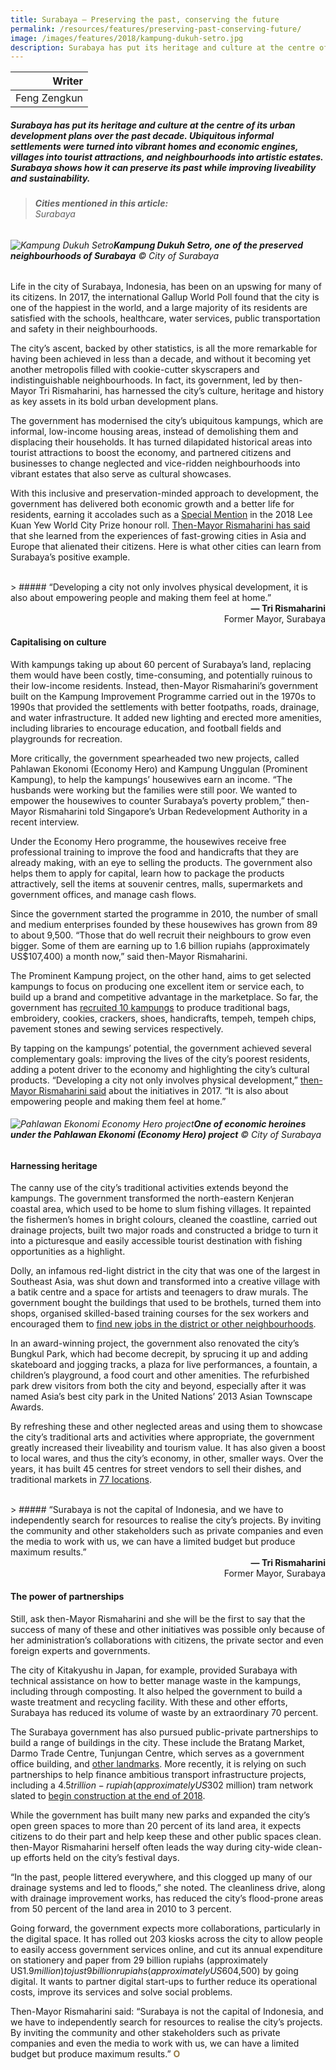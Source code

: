 ```yaml
---
title: Surabaya — Preserving the past, conserving the future
permalink: /resources/features/preserving-past-conserving-future/
image: /images/features/2018/kampung-dukuh-setro.jpg
description: Surabaya has put its heritage and culture at the centre of its urban development plans over the past decade. Ubiquitous informal settlements were turned into vibrant homes and economic engines, villages into tourist attractions, and neighbourhoods into artistic estates. Surabaya shows how it can preserve its past while improving liveability and sustainability.
---
```


| Writer |
|---:|
| Feng Zengkun |

##### Surabaya has put its heritage and culture at the centre of its urban development plans over the past decade. Ubiquitous informal settlements were turned into vibrant homes and economic engines, villages into tourist attractions, and neighbourhoods into artistic estates. Surabaya shows how it can preserve its past while improving liveability and sustainability.

> ###### **Cities mentioned in this article:** <br> Surabaya 

###### ![Kampung Dukuh Setro](/images/features/2018/kampung-dukuh-setro.jpg/)**Kampung Dukuh Setro, one of the preserved neighbourhoods of Surabaya** © City of Surabaya

Life in the city of Surabaya, Indonesia, has been on an upswing for many of its citizens. In 2017, the international Gallup World Poll found that the city is one of the happiest in the world, and a large majority of its residents are satisfied with the schools, healthcare, water services, public transportation and safety in their neighbourhoods. 

The city’s ascent, backed by other statistics, is all the more remarkable for having been achieved in less than a decade, and without it becoming yet another metropolis filled with cookie-cutter skyscrapers and indistinguishable neighbourhoods. In fact, its government, led by then-Mayor Tri Rismaharini, has harnessed the city’s culture, heritage and history as key assets in its bold urban development plans. 

The government has modernised the city’s ubiquitous kampungs, which are informal, low-income housing areas, instead of demolishing them and displacing their households. It has turned dilapidated historical areas into tourist attractions to boost the economy, and partnered citizens and businesses to change neglected and vice-ridden neighbourhoods into vibrant estates that also serve as cultural showcases. 

With this inclusive and preservation-minded approach to development, the government has delivered both economic growth and a better life for residents, earning it accolades such as a [Special Mention](/surabaya/) in the 2018 Lee Kuan Yew World City Prize honour roll. [Then-Mayor Rismaharini has said](https://jakartaglobe.id/featured-2/surabayas-tri-rismaharini-honored-one-worlds-best-mayors/) that she learned from the experiences of fast-growing cities in Asia and Europe that alienated their citizens. Here is what other cities can learn from Surabaya’s positive example. 

<br>
> ##### “Developing a city not only involves physical development, it is also about empowering people and making them feel at home.”

<div align="right"><b>— Tri Rismaharini</b><br>Former Mayor, Surabaya</div>

#### **Capitalising on culture**

With kampungs taking up about 60 percent of Surabaya’s land, replacing them would have been costly, time-consuming, and potentially ruinous to their low-income residents. Instead, then-Mayor Rismaharini’s government built on the Kampung Improvement Programme carried out in the 1970s to 1990s that provided the settlements with better footpaths, roads, drainage, and water infrastructure. It added new lighting and erected more amenities, including libraries to encourage education, and football fields and playgrounds for recreation. 

More critically, the government spearheaded two new projects, called Pahlawan Ekonomi (Economy Hero) and Kampung Unggulan (Prominent Kampung), to help the kampungs’ housewives earn an income. “The husbands were working but the families were still poor. We wanted to empower the housewives to counter Surabaya’s poverty problem,” then-Mayor Rismaharini told Singapore’s Urban Redevelopment Authority in a recent interview. 

Under the Economy Hero programme, the housewives receive free professional training to improve the food and handicrafts that they are already making, with an eye to selling the products. The government also helps them to apply for capital, learn how to package the products attractively, sell the items at souvenir centres, malls, supermarkets and government offices, and manage cash flows. 

Since the government started the programme in 2010, the number of small and medium enterprises founded by these housewives has grown from 89 to about 9,500. “Those that do well recruit their neighbours to grow even bigger. Some of them are earning up to 1.6 billion rupiahs (approximately US$107,400) a month now,” said then-Mayor Rismaharini. 

The Prominent Kampung project, on the other hand, aims to get selected kampungs to focus on producing one excellent item or service each, to build up a brand and competitive advantage in the marketplace. So far, the government has [recruited 10 kampungs](http://theijes.com/papers/vol7-issue6/Version-3/C0706031118.pdf) to produce traditional bags, embroidery, cookies, crackers, shoes, handicrafts, tempeh, tempeh chips, pavement stones and sewing services respectively. 

By tapping on the kampungs’ potential, the government achieved several complementary goals: improving the lives of the city’s poorest residents, adding a potent driver to the economy and highlighting the city’s cultural products. “Developing a city not only involves physical development,” [then-Mayor Rismaharini said](https://jakartaglobe.id/news/surabaya-mayor-aims-empower-women-local-residents/) about the initiatives in 2017. “It is also about empowering people and making them feel at home.” 

###### ![Pahlawan Ekonomi Economy Hero project](/images/features/2018/pahlawan-ekonomi.jpg/)**One of economic heroines under the Pahlawan Ekonomi (Economy Hero) project** © City of Surabaya

#### **Harnessing heritage**

The canny use of the city’s traditional activities extends beyond the kampungs. The government transformed the north-eastern Kenjeran coastal area, which used to be home to slum fishing villages. It repainted the fishermen’s homes in bright colours, cleaned the coastline, carried out drainage projects, built two major roads and constructed a bridge to turn it into a picturesque and easily accessible tourist destination with fishing opportunities as a highlight. 

Dolly, an infamous red-light district in the city that was one of the largest in Southeast Asia, was shut down and transformed into a creative village with a batik centre and a space for artists and teenagers to draw murals. The government bought the buildings that used to be brothels, turned them into shops, organised skilled-based training courses for the sex workers and encouraged them to [find new jobs in the district or other neighbourhoods](https://www.channelnewsasia.com/news/video-on-demand/maverick-politicians/tri-rismaharini-9866696). 

In an award-winning project, the government also renovated the city’s Bungkul Park, which had become decrepit, by sprucing it up and adding skateboard and jogging tracks, a plaza for live performances, a fountain, a children’s playground, a food court and other amenities. The refurbished park drew visitors from both the city and beyond, especially after it was named Asia’s best city park in the United Nations’ 2013 Asian Townscape Awards. 

By refreshing these and other neglected areas and using them to showcase the city’s traditional arts and activities where appropriate, the government greatly increased their liveability and tourism value. It has also given a boost to local wares, and thus the city’s economy, in other, smaller ways. Over the years, it has built 45 centres for street vendors to sell their dishes, and traditional markets in [77 locations](https://jfac.jp/en/culture/features/f-ah-icf2017-tri-rismaharini/). 

<br>
> ##### “Surabaya is not the capital of Indonesia, and we have to independently search for resources to realise the city’s projects. By inviting the community and other stakeholders such as private companies and even the media to work with us, we can have a limited budget but produce maximum results.”

<div align="right"><b>— Tri Rismaharini</b><br>Former Mayor, Surabaya</div>

#### **The power of partnerships**

Still, ask then-Mayor Rismaharini and she will be the first to say that the success of many of these and other initiatives was possible only because of her administration’s collaborations with citizens, the private sector and even foreign experts and governments. 

The city of Kitakyushu in Japan, for example, provided Surabaya with technical assistance on how to better manage waste in the kampungs, including through composting. It also helped the government to build a waste treatment and recycling facility. With these and other efforts, Surabaya has reduced its volume of waste by an extraordinary 70 percent. 

The Surabaya government has also pursued public-private partnerships to build a range of buildings in the city. These include the Bratang Market, Darmo Trade Centre, Tunjungan Centre, which serves as a government office building, and [other landmarks](http://www.academia.edu/30500591/PUBLIC_PRIVATE_PARTNERSHIP_PPP_IN_SURABAYA_INDONESIA_ISSUES_CHALLENGES_AND_STRATEGIES). More recently, it is relying on such partnerships to help finance ambitious transport infrastructure projects, including a $4.5 trillion-rupiah (approximately US$302 million) tram network slated to [begin construction at the end of 2018](https://jakartaglobe.id/business/surabaya-to-start-construction-of-new-tram-network-by-years-end/). 

While the government has built many new parks and expanded the city’s open green spaces to more than 20 percent of its land area, it expects citizens to do their part and help keep these and other public spaces clean. then-Mayor Rismaharini herself often leads the way during city-wide clean-up efforts held on the city’s festival days. 

“In the past, people littered everywhere, and this clogged up many of our drainage systems and led to floods,” she noted. The cleanliness drive, along with drainage improvement works, has reduced the city’s flood-prone areas from 50 percent of the land area in 2010 to 3 percent. 

Going forward, the government expects more collaborations, particularly in the digital space. It has rolled out 203 kiosks across the city to allow people to easily access government services online, and cut its annual expenditure on stationery and paper from 29 billion rupiahs (approximately US$1.9 million) to just 9 billion rupiahs (approximately US$604,500) by going digital. It wants to partner digital start-ups to further reduce its operational costs, improve its services and solve social problems. 

Then-Mayor Rismaharini said: “Surabaya is not the capital of Indonesia, and we have to independently search for resources to realise the city’s projects. By inviting the community and other stakeholders such as private companies and even the media to work with us, we can have a limited budget but produce maximum results.” **<font color="#967942">O</font>**
